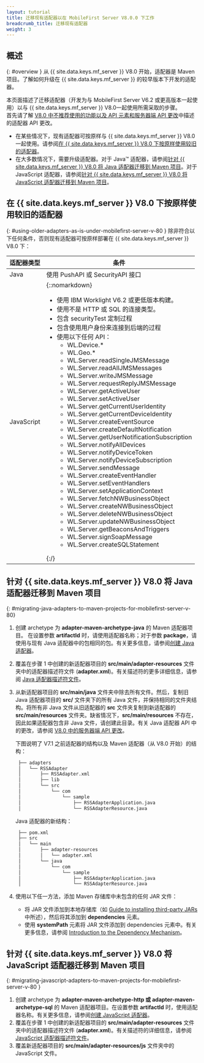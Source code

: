 ```yaml
---
layout: tutorial
title: 迁移现有适配器以在 MobileFirst Server V8.0.0 下工作
breadcrumb_title: 迁移现有适配器
weight: 3
---
```

<!-- NLS_CHARSET=UTF-8 -->
## 概述
{: #overview }
从 {{ site.data.keys.mf_server }} V8.0 开始，适配器是 Maven 项目。了解如何升级在 {{ site.data.keys.mf_server }} 的较早版本下开发的适配器。

本页面描述了迁移适配器（开发为与 MobileFirst Server V6.2 或更高版本一起使用）以与 {{ site.data.keys.mf_server }} V8.0一起使用所需采取的步骤。  
首先请了解 [V8.0 中不推荐使用的功能以及 API 元素和服务器端 API 更改](../../product-overview/release-notes/deprecated-discontinued/)中描述的适配器 API 更改。

* 在某些情况下，现有适配器可按原样与 {{ site.data.keys.mf_server }} V8.0 一起使用。请参阅[在 {{ site.data.keys.mf_server }} V8.0 下按原样使用较旧的适配器](#using-older-adapters-as-is-under-mobilefirst-server-v-80)。
* 在大多数情况下，需要升级适配器。对于 Java™ 适配器，请参阅[针对 {{ site.data.keys.mf_server }} V8.0 将 Java 适配器迁移到 Maven 项目](#migrating-java-adapters-to-maven-projects-for-mobilefirst-server-v-80)。对于 JavaScript 适配器，请参阅[针对 {{ site.data.keys.mf_server }} V8.0 将 JavaScript 适配器迁移到 Maven 项目](#migrating-javascript-adapters-to-maven-projects-for-mobilefirst-server-v-80)。

## 在 {{ site.data.keys.mf_server }} V8.0 下按原样使用较旧的适配器
{: #using-older-adapters-as-is-under-mobilefirst-server-v-80 }
除非符合以下任何条件，否则现有适配器可按原样部署在 {{ site.data.keys.mf_server }} V8.0 下：

| 适配器类型| 条件| 
|--------------|-----------|
| Java| 使用 PushAPI 或 SecurityAPI 接口| 
| JavaScript| {::nomarkdown}<ul><li>使用 IBM Worklight V6.2 或更低版本构建。</li><li>使用不是 HTTP 或 SQL 的连接类型。</li><li>包含 securityTest 定制过程</li><li>包含使用用户身份来连接到后端的过程</li><li>使用以下任何 API：<ul><li>WL.Device.*</li><li>WL.Geo.\*</li><li>WL.Server.readSingleJMSMessage</li><li>WL.Server.readAllJMSMessages</li><li>WL.Server.writeJMSMessage</li><li>WL.Server.requestReplyJMSMessage</li><li>WL.Server.getActiveUser</li><li>WL.Server.setActiveUser</li><li>WL.Server.getCurrentUserIdentity</li><li>WL.Server.getCurrentDeviceIdentity</li><li>WL.Server.createEventSource</li><li>WL.Server.createDefaultNotification</li><li>WL.Server.getUserNotificationSubscription</li><li>WL.Server.notifyAllDevices</li><li>WL.Server.notifyDeviceToken</li><li>WL.Server.notifyDeviceSubscription</li><li>WL.Server.sendMessage</li><li>WL.Server.createEventHandler</li><li>WL.Server.setEventHandlers</li><li>WL.Server.setApplicationContext</li><li>WL.Server.fetchNWBusinessObject</li><li>WL.Server.createNWBusinessObject</li><li>WL.Server.deleteNWBusinessObject</li><li>WL.Server.updateNWBusinessObject</li><li>WL.Server.getBeaconsAndTriggers</li><li>WL.Server.signSoapMessage</li><li>WL.Server.createSQLStatement</li></ul></li></ul>{:/} |

## 针对 {{ site.data.keys.mf_server }} V8.0 将 Java 适配器迁移到 Maven 项目
{: #migrating-java-adapters-to-maven-projects-for-mobilefirst-server-v-80}
1. 创建 archetype 为 **adapter-maven-archetype-java** 的 Maven 适配器项目。
在设置参数 **artifactId** 时，请使用适配器名称；对于参数 **package**，请使用与现有 Java 适配器中的包相同的包。有关更多信息，请参阅[创建 Java 适配器](../../adapters/creating-adapters)。
2. 覆盖在步骤 1 中创建的新适配器项目的 **src/main/adapter-resources** 文件夹中的适配器描述符文件 (**adapter.xml**)。有关描述符的更多详细信息，请参阅 [Java 适配器描述符文件](../../adapters/java-adapters/#the-adapter-resources-folder)。
3. 从新适配器项目的 **src/main/java** 文件夹中除去所有文件。然后，复制旧 Java 适配器项目的 **src/** 文件夹下的所有 Java 文件，并保持相同的文件夹结构。将所有非 Java 文件从旧适配器的 **src** 文件夹复制到新适配器的 **src/main/resources** 文件夹。缺省情况下，**src/main/resources** 不存在，因此如果适配器包含非 Java 文件，请创建此目录。有关 Java 适配器 API 中的更改，请参阅 [V8.0 中的服务器端 API 更改](#migrating-javascript-adapters-to-maven-projects-for-mobilefirst-server-v-80)。

   下图说明了 V7.1 之前适配器的结构以及 Maven 适配器（从 V8.0 开始）的结构：

   ```xml
    ├── adapters
    │   └── RSSAdapter
    │       ├── RSSAdapter.xml
    │       ├── lib
    │       └── src
    │           └── com
    │               └── sample
    │                   ├── RSSAdapterApplication.java
    │                   └── RSSAdapterResource.java
   ```
    
   Java 适配器的新结构：

   ```xml
    ├── pom.xml
    ├── src
    │   └── main
    │       ├── adapter-resources
    │       │   └── adapter.xml
    │       └── java
    │           └── com
    │               └── sample
    │                   ├── RSSAdapterApplication.java
    │                   └── RSSAdapterResource.java
   ```

4. 使用以下任一方法，添加 Maven 存储库中未包含的任何 JAR 文件：
    * 将 JAR 文件添加到本地存储库（如 [Guide to installing third-party JARs](https://maven.apache.org/guides/mini/guide-3rd-party-jars-local.html) 中所述），然后将其添加到 **dependencies** 元素。
    * 使用 **systemPath** 元素将 JAR 文件添加到 dependencies 元素中。有关更多信息，请参阅 [Introduction to the Dependency Mechanism](https://maven.apache.org/guides/introduction/introduction-to-dependency-mechanism.html)。

## 针对 {{ site.data.keys.mf_server }} V8.0 将 JavaScript 适配器迁移到 Maven 项目
{: #migrating-javascript-adapters-to-maven-projects-for-mobilefirst-server-v-80 }
1. 创建 archetype 为 **adapter-maven-archetype-http 或 adapter-maven-archetype-sql** 的 Maven 适配器项目。在设置参数 **artifactId** 时，使用适配器名称。有关更多信息，请参阅[创建 JavaScript 适配器](../../adapters/creating-adapters)。
2. 覆盖在步骤 1 中创建的新适配器项目的 **src/main/adapter-resources** 文件夹中的适配器描述符文件 (**adapter.xml**)。有关描述符的详细信息，请参阅 [JavaScript 适配器描述符文件](../../adapters/javascript-adapters/#the-adapter-resources-folder)。
3. 覆盖新适配器项目的 **src/main/adapter-resources/js** 文件夹中的 JavaScript 文件。
